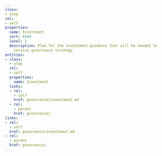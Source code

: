 ```yaml
---
class:
- stop
rel:
- self
properties:
  name: Investment
  sort: 4494
  level: 2
  description: Plan for the investment guidance that will be needed to drive a wider
    service governance strategy.
entities:
- class:
  - stop
  rel:
  - self
  properties:
    name: Investment
  links:
  - rel:
    - self
    href: governance/investment.md
  - rel:
    - parent
    href: governance/
links:
- rel:
  - self
  href: governance/investment.md
- rel:
  - parent
  href: governance/
...
```

